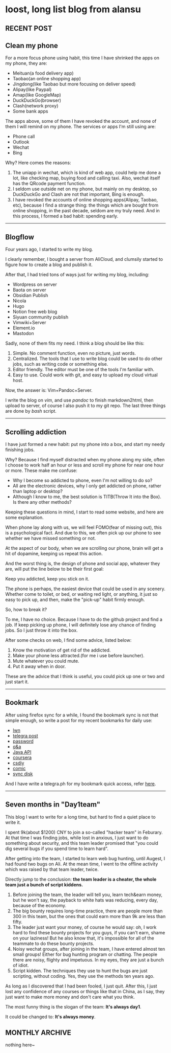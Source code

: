 # loost, long list blog from alansu

## RECENT POST

## Clean my phone

For a more focus phone using habit, this time I have shrinked the apps on my phone, they are:

- Meituan(a food delivery app)
- Taobao(an online shopping app)
- Jingdong(like Taobao but more focusing on deliver speed)
- Alipay(like Paypal)
- Amap(like GoogleMap)
- DuckDuckGo(browser)
- Clash(network proxy)
- Some bank apps

The apps above, some of them I have revoked the account, and none of them I will remind on my phone. The services or apps I\'m still using are:

- Phone call
- Outlook
- Wechat
- Bing

Why? Here comes the reasons:

1. The uniapp in wechat, which is kind of web app, could help me done a lot, like checking map, buying food and calling taxi. Also, wechat itself has the QRcode payment function.
2. I seldom use outside net on my phone, but mainly on my desktop, so DuckDuckGo and Clash are not that important, Bing is enough.
3. I have revoked the accounts of online shopping apps(Alipay, Taobao, etc), because I find a strange thing: the things which are bought from online shopping, in the past decade, seldom are my truly need. And in this process, I formed a bad habit: spending early.

---

## Blogflow

Four years ago, I started to write my blog.

I clearly remember, I bought a server from AliCloud, and clumsily started to figure how to create a blog and publish it.

After that, I had tried tons of ways just for writing my blog, including:

- Wordpress on server
- Baota on server
- Obsidian Publish
- Nicola
- Hugo
- Notion free web blog
- Siyuan community publish
- Vimwiki+Server
- Element.io
- Mastodon

Sadly, none of them fits my need. I think a blog should be like this:

1. Simple. No comment function, even no picture, just words.
2. Centralized. The tools that I use to write blog could be used to do other jobs, such as writing code or something else.
3. Editor friendly. The editor must be one of the tools I\'m familiar with.
4. Easy to use. Could work with git, and easy to upload my cloud virtual host.

Now, the answer is: Vim+Pandoc+Server.

I write the blog on *vim*, and use *pandoc* to finish markdown2html, then upload to server, of course I also push it to my git repo. The last three things are done by *bash* script.

---

## Scrolling addiction

I have just formed a new habit: put my phone into a box, and start my needy finishing jobs.

Why? Because I find myself distracted when my phone along my side, often I choose to work half an hour or less and scroll my phone for near one hour or more. These make me confuse:

- Why I become so addicted to phone, even I\'m not willing to do so?
- All are the electronic devices, why I only get addicted on phone, rather than laptop or desktop?
- Although I know to me, the best solution is TITB(Throw It into the Box). Is there any other methods?

Keeping these questions in mind, I start to read some website, and here are some explanation.

When phone lay along with us, we will feel FOMO(fear of missing out), this is a psychological fact. And due to this, we often pick up our phone to see whether we have missed something or not.

At the aspect of our body, when we are scrolling our phone, brain will get a hit of dopamine, keeping us repeat this action.

And the worst thing is, the design of phone and social app, whatever they are, will put the line below to be their first goal:

Keep you addicted, keep you stick on it.

The phone is perhaps, the easiest device that could be used in any scenery. Whether come to toilet, or bed, or waiting red light, or anything, it just so easy to pick up, and then, make the \"pick-up\" habit firmly enough.

So, how to break it?

To me, I have no choice. Because I have to do the github project and find a job. If keep picking up phone, I will definitely lose any chance of finding jobs. So I just throw it into the box.

After some checks on web, I find some advice, listed below:

1. Know the motivation of get rid of the addicted.
2. Make your phone less attracted.(for me i use before launcher).
3. Mute whatever you could mute.
4. Put it away when in door.

These are the advice that I think is useful, you could pick up one or two and just start it.

---

## Bookmark

After using firefox sync for a while, I found the bookmark sync is not that simple enough, so write a post for my recent bookmarks for daily use:

- [lwn](https://lwn.net/)
- [telegra post](https://telegra.ph/)
- [password](https://spectre.pw/)
- [q&a](https://stackoverflow.com/)
- [Java API](https://docs.oracle.com/javase/6/docs/api/)
- [coursera](https://www.coursera.org/programs/sobma?authProvider=bancolombia)
- [csdiy](https://csdiy.wiki/)
- [comic](https://xkcd.com/571/)
- [sync disk](https://www.tarsnap.com/index.html)

And I have write a telegra.ph for my bookmark quick access, refer [here](https://telegra.ph/bookmark-11-21-4).

---

## Seven months in \"Day1team\"

This blog I want to write for a long time, but hard to find a quiet place to write it.

I spent 9k(about $1200) CNY to join a so-called \"hacker team\" in Feburary. At that time I was finding jobs, while lost in anxious, I just want to do something about security, and this team leader promised that \"you could dig several bugs if you spend time to learn hard\".

After getting into the team, I started to learn web bug hunting, until Augest, I had found two bugs on Ali. At the mean time, I went to the offline activity which was raised by that team leader, twice.

Directly jump to the conclusion: **the team leader is a cheater, the whole team just a bunch of script kiddens.**

1. Before joining the team, the leader will tell you, learn tech&earn money, but he won't say, the payback to white hats was reducing, every day, because of the economy.
2. The big bounty requires long-time practice, there are people more than 300 in this team, but the ones that could earn more than 9k are less than fifty.
3. The leader just want your money, of course he would say: oh, I work hard to find these bounty projects for you guys, if you can't earn, shame on your laziness! But he also know that, it's impossible for all of the teammate to do these bounty projects.
4. Noisy wechat groups, after joining in the team, I have entered almost ten small groups! Either for bug hunting program or chatting. The people there are noisy, flighty and impetuous. In my eyes, they are just a bunch of idiot.
5. Script kidden. The techniques they use to hunt the bugs are just scripting, without coding. Yes, they use the methods ten years ago.

As long as I discovered that I had been fooled, I just quit. After this, I just lost any confidence of any courses or things like that in China, as I say, they just want to make more money and don't care what you think.

The most funny thing is the slogan of the team: **It's always day1**.

It could be changed to: **It's always money**.

## MONTHLY ARCHIVE

nothing here~

